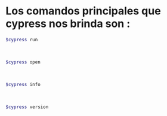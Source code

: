 # Los comandos principales que cypress nos brinda son :

```bash
$cypress run
```
<br>

```bash
$cypress open
```
<br>

```bash
$cypress info
```

<br>

```bash
$cypress version
```